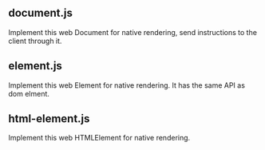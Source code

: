 ## document.js

Implement this web Document for native rendering, send instructions to the client through it.

## element.js

Implement this web Element for native rendering. It has the same API as dom elment.

## html-element.js

Implement this web HTMLElement for native rendering.
